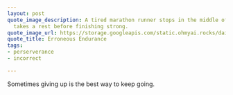 ```yaml
---
layout: post
quote_image_description: A tired marathon runner stops in the middle of a race and
  takes a rest before finishing strong.
quote_image_url: https://storage.googleapis.com/static.ohmyai.rocks/daily/2024-04-02.jpg
quote_title: Erroneous Endurance
tags:
- perserverance
- incorrect

---
```


Sometimes giving up is the best way to keep going.